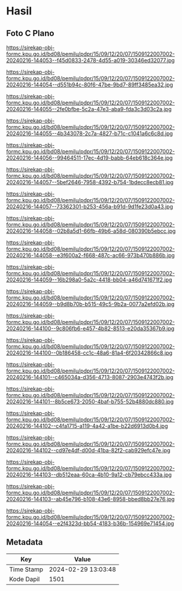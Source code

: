 # Hasil

## Foto C Plano

https://sirekap-obj-formc.kpu.go.id/bd08/pemilu/pdpr/15/09/12/20/07/1509122007002-20240216-144053--f45d0833-2478-4d55-a019-30346ed32077.jpg

https://sirekap-obj-formc.kpu.go.id/bd08/pemilu/pdpr/15/09/12/20/07/1509122007002-20240216-144054--d551b94c-80f6-47be-9bd7-89ff3485ea32.jpg

https://sirekap-obj-formc.kpu.go.id/bd08/pemilu/pdpr/15/09/12/20/07/1509122007002-20240216-144055--2fe0bfbe-5c2a-47e3-aba9-fda3c3d03c2a.jpg

https://sirekap-obj-formc.kpu.go.id/bd08/pemilu/pdpr/15/09/12/20/07/1509122007002-20240216-144055--4b343078-2c7a-4827-b71c-c1041a6c6c8d.jpg

https://sirekap-obj-formc.kpu.go.id/bd08/pemilu/pdpr/15/09/12/20/07/1509122007002-20240216-144056--99464511-17ec-4d19-babb-64eb618c364e.jpg

https://sirekap-obj-formc.kpu.go.id/bd08/pemilu/pdpr/15/09/12/20/07/1509122007002-20240216-144057--5bef2646-7958-4392-b754-1bdecc8ecb81.jpg

https://sirekap-obj-formc.kpu.go.id/bd08/pemilu/pdpr/15/09/12/20/07/1509122007002-20240216-144057--73362301-b253-456a-b91d-9d1fe23d0a43.jpg

https://sirekap-obj-formc.kpu.go.id/bd08/pemilu/pdpr/15/09/12/20/07/1509122007002-20240216-144058--02b8a5d1-66fb-49b6-a58d-080390b5ebcc.jpg

https://sirekap-obj-formc.kpu.go.id/bd08/pemilu/pdpr/15/09/12/20/07/1509122007002-20240216-144058--e3f600a2-f668-487c-ac66-973b470b886b.jpg

https://sirekap-obj-formc.kpu.go.id/bd08/pemilu/pdpr/15/09/12/20/07/1509122007002-20240216-144059--16b298a0-5a2c-4418-bb04-a46d741671f2.jpg

https://sirekap-obj-formc.kpu.go.id/bd08/pemilu/pdpr/15/09/12/20/07/1509122007002-20240216-144059--b9d8b70b-b515-49c5-9b2a-0077a2efd02b.jpg

https://sirekap-obj-formc.kpu.go.id/bd08/pemilu/pdpr/15/09/12/20/07/1509122007002-20240216-144100--9c806fb6-e457-4b82-8513-e20da35367b9.jpg

https://sirekap-obj-formc.kpu.go.id/bd08/pemilu/pdpr/15/09/12/20/07/1509122007002-20240216-144100--0b186458-cc1c-48a6-81a4-6f20342866c8.jpg

https://sirekap-obj-formc.kpu.go.id/bd08/pemilu/pdpr/15/09/12/20/07/1509122007002-20240216-144101--c465034a-d356-4713-8087-2903e4743f2b.jpg

https://sirekap-obj-formc.kpu.go.id/bd08/pemilu/pdpr/15/09/12/20/07/1509122007002-20240216-144101--8b5ce673-2050-4baf-b755-52b4880dc880.jpg

https://sirekap-obj-formc.kpu.go.id/bd08/pemilu/pdpr/15/09/12/20/07/1509122007002-20240216-144102--c4fa1715-a119-4a42-a1be-b22d6913d0b4.jpg

https://sirekap-obj-formc.kpu.go.id/bd08/pemilu/pdpr/15/09/12/20/07/1509122007002-20240216-144102--cd97e4df-d00d-41ba-82f2-cab929efc47e.jpg

https://sirekap-obj-formc.kpu.go.id/bd08/pemilu/pdpr/15/09/12/20/07/1509122007002-20240216-144103--db512eaa-60ca-4b10-9a12-cb79ebcc433a.jpg

https://sirekap-obj-formc.kpu.go.id/bd08/pemilu/pdpr/15/09/12/20/07/1509122007002-20240216-144103--ab45e796-b108-43e6-8958-bbed8bb27e76.jpg

https://sirekap-obj-formc.kpu.go.id/bd08/pemilu/pdpr/15/09/12/20/07/1509122007002-20240216-144054--e2f4323d-bb54-4183-b36b-154969e71454.jpg


## Metadata

| Key        | Value               |
| ---------- | ------------------- |
| Time Stamp | 2024-02-29 13:03:48 |
| Kode Dapil | 1501                |



